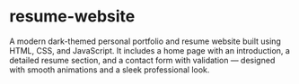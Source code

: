 # resume-website
A modern dark-themed personal portfolio and resume website built using HTML, CSS, and JavaScript. It includes a home page with an introduction, a detailed resume section, and a contact form with validation — designed with smooth animations and a sleek professional look.
